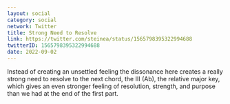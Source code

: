 ```yaml
---
layout: social
category: social
network: Twitter
title: Strong Need to Resolve
link: https://twitter.com/steinea/status/1565798395322994688
twitterID: 1565798395322994688
date: 2022-09-02
---
```


Instead of creating an unsettled feeling the dissonance here creates a really strong need to resolve to the next chord, the III (Ab), the relative major key, which gives an even stronger feeling of resolution, strength, and purpose than we had at the end of the first part.
